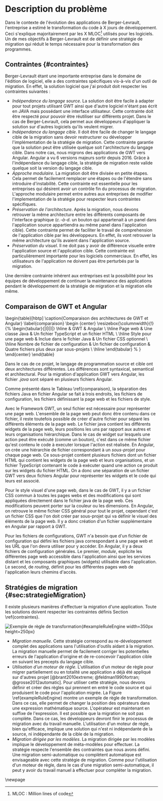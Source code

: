 # Description du problème

Dans le contexte de l'évolution des applications de Berger-Levrault,
    l'entreprise a estimé le transformation du code à X jours de développement.
Ceci s'explique majoritairement par les X MLOC[^mloc] utilisés pour les logiciels.
Un de mes objectifs à Berger-Levrault est de définir une stratégie de migration
    qui réduit le temps nécessaire pour la transformation des programmes.

[^mloc]: MLOC : Million lines of code

## Contraintes {#contraintes}

Berger-Levrault étant une importante entreprise dans le domaine de l'édition de logiciel,
    elle a des contraintes spécifiques vis-à-vis d'un outil de migration.
En effet, la solution logiciel que j'ai produit doit respecter les contraintes suivantes :

- _Indépendance du langage source_. La solution doit être facile à adapter pour tout projets utilisant GWT ainsi que d'autre logiciel n'étant pas écrit en JAVA mais possédant une interface utilisateur. Cette contrainte doit être respecté pour pouvoir être réutiliser sur différents projet. Dans le cas de Berger-Levrault, cela permet aux développeurs d'appliquer la solution sur d'autres logiciels qu'ils veulent migrer.
- _Indépendance du langage cible_. Il doit être facile de changer le langage cible de la migration sans devoir restructurer ou développer l'implémentation de la stratégie de migration. Cette contrainte garantie que la solution peut être utilisée quelque soit l'architecture du langage cible.
    Dans notre cas, nous migrons des applications de GWT vers Angular. Angular a vu 6 versions majeurs sortir depuis 2016. Grâce à l'indépendance du langage cible, la stratégie de migration reste valide quelque soit la version du langage cible.
- _Approche modulaire_. La migration doit être divisée en petite étapes. Cela permet de facilement remplacer une étapes ou de l'étendre sans introduire d'instabilité. Cette contrainte est essentielle pour les entreprises qui désirent avoir un contrôle fin du processus de migration. L'approche modulaire permet entre autres aux entreprises de modifier l'implementation de la stratégie pour respecter leurs contraintes spécifiques.
- _Préservation de l'architecture_. Après la migration, nous devons retrouver la même architecture entre les différents composants de l'interface graphique (_c.-à-d._ un bouton qui appartenait à un panel dans l'application source appartiendra au même panel dans l'application cible). Cette contrainte permet de faciliter le travail de comprehension de l'application cible par les développeurs. En effet, ils vont retrouver la même architecture qu'ils avaient dans l'application source.
- _Préservation du visuel_. Il ne doit pas y avoir de différence visuelle entre l'application source et l'application cible. Cette contrainte est particulièrement importante pour les logiciels commerciaux. En effet, les utilisateurs de l'application ne doivent pas être perturbés par la migration.

Une dernière contrainte inhérent aux entreprises est la possibilité pour les équipes de développement de continuer la maintenance des applications pendant le développement de la stratégie de migration et la migration elle même.

## Comparaison de GWT et Angular

\begin{table}[hbtp]
    \caption{Comparaison des architectures de GWT et Angular}
    \label{comparaison}
    \begin {center}
    \resizebox{\columnwidth}{!}{%
    \begin{tabular}{|l|l|l|}
        \hline
         & GWT & Angular \\
        \hline
        Page web    & Une classe Java & Un fichier TypeScript et un fichier HTML \\
        \hline
        Style pour une page web & Inclue dans le fichier Java & Un fichier CSS optionnel \\
        \hline
        Nombre de fichier de configuration & Un fichier de configuration & Quatre fichiers plus deux par sous-projets \\
        \hline
    \end{tabular} %
    }
    \end{center}
\end{table}

Dans le cas de ce projet, le langage de programmation source et cible ont deux architectures différentes.
Les différences sont syntaxical, semantical et architectural.
Pour la migration d'application GWT vers Angular, les fichier _.java_ sont séparé en plusieurs fichiers Angular.

Comme présenté dans le Tableau \ref{comparaison}, la séparation des fichiers Java en fichier
    Angular se fait à trois endroits, les fichiers de configuration, les fichiers définissant la page web et les fichiers de style.

Avec le Framework GWT, un seul fichier est nécessaire pour représenter une page web.
L'ensemble de la page web peut donc être contenu dans ce fichier,
    il reste toutefois possible de créer d'autre fichier pour séparé les différents éléments de la page web.
Le fichier java contient les différents widgets de la page web, leurs positions les uns par rapport aux autres et leurs organisations hiérarchique.
Dans le cas de widget sur lesquels une action peut être exécuté (comme un bouton), c'est dans ce
    même fichier qu'est contenu le code à executer lorsque l'action est réalisée.
En Angular, on crée une hiérarchie de fichier correspondant à un _sous-projet_ pour chaque page web.
Ce sous-projet contient plusieurs fichiers dont un fichier HTML qui contient les widgets de la page web et leurs organisations, et un fichier TypeScript contenant le code à exécuter quand une action ce produit
sur les widgets du fichier HTML.
On a donc une séparation de un fichier GWT vers deux fichiers Angular pour représenter les widgets et le code qui leurs est associé.

Pour le style visuel d'une page web, dans le cas de GWT, il y a un fichier CSS commun à toutes les pages webs et des modifications qui sont appliquées directement dans le fichier java de la page web. Ces modifications peuvent porter sur la couleur ou les dimensions.
En Angular, on retrouve le même fichier CSS général pour tout le projet,
    cependant c'est un fichier CSS que l'on doit créer par sous-projet qui va définir le visuel des éléments de la page web.
Il y a donc création d'un fichier supplémentaire en Angular par rapport à GWT.

Pour les fichiers de configurations, GWT n'a besoin que d'un fichier de configuration qui défini
    les fichiers java correspondant à une page web et les URL que l'on devra utiliser pour y accéder.
En Angular, il y a deux fichiers de configuration générales. Le premier, _module_, explicite les différentes page web accessible dans l'application ainsi que les services distant et les composants graphiques (widgets) utilisable dans l'application. Le second, de _routing_, définit pour les différentes pages web de l'application leurs chemins d'accès.

## Stratégies de migration {#sec:strategieMigration}

Il existe plusieurs manières d'effectuer la migration d'une application.
Toute les solutions doivent respecter les contraintes définis
    Section \ref{contraintes}.

![Exemple de règle de transformation](figures/exampleRuleEngine.png){#exampleRuleEngine width=350px height=250px}

- _Migration manuelle_. Cette stratégie correspond au re-développement complet des applications sans l'utilisation d'outils aidant à la migration. La migration manuelle permet de facilement corriger les potentielles erreurs de l'application d'origine et de re-concevoir l'application cible en suivant les precepts du langage cible.  
- _Utilisation d'un moteur de règle_. L'utilisation d'un moteur de règle pour migrer partiellement ou en totalité une application a déjà été appliqué sur d'autres projet [@brant2010extreme; @feldman1990fortran; @grosse2012automatic]. Pour utiliser cette stratégie, nous devons définir et créer des règles qui prennent en entré le code source et qui produisent le code pour l'application migrée. La Figure \ref{exampleRuleEngine} montre un exemple de règle de transformation. Dans ce cas, elle permet de changer la position des opérateurs dans une expression mathématique source. L'opérateur est maintenant en suffixe de l'expression. Il est possible que la migration ne soit pas complète. Dans ce cas, les développeurs devront finir le processus de migration avec du travail manuelle. L'utilisation d'un moteur de règle, bien qu'efficace, implique une solution qui n'est ni indépendante de la source, ni indépendante de la cible de la migration.
- _Migration dirigée par les modèles_. La migration dirigée par les modèles implique le développement de méta-modèles pour effectuer. La stratégie respecte l'ensemble des contraintes que nous avons défini. Une migration semi-automatique ou complètent automatique est envisageable avec cette stratégie de migration. Comme pour l'utilisation d'un moteur de règle, dans le cas d'une migration semi-automatique, il peut y avoir du travail manuel à effectuer pour compléter la migration.

\newpage